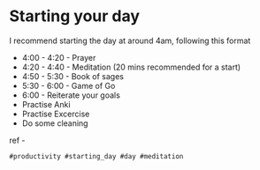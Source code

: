 # Starting your day

I recommend starting the day at around 4am, following this format

* 4:00 - 4:20 - Prayer
* 4:20 - 4:40 - Meditation (20 mins recommended for a start)
* 4:50 - 5:30 - Book of sages
* 5:30 - 6:00 - Game of Go
* 6:00 - Reiterate your goals
* Practise Anki
* Practise Excercise
* Do some cleaning

ref - 

    #productivity #starting_day #day #meditation
